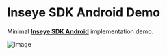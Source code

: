 # Inseye SDK Android Demo
Minimal [**Inseye SDK Android**](https://github.com/Inseye/Inseye-SDK-Android) implementation demo. 


![image](https://github.com/Inseye/Inseye-SDK-Android-Demo/assets/10029394/ea25bfb9-9ce8-4b3c-ba0e-4a2a20c7f288)
